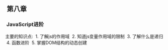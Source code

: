 ##  第八章
###  JavaScript进阶   
主要的知识点:
  1. 了解js的作用域
  2. 知道js变量作用域的限制
  3. 了解什么是递归
  4. 函数进阶
  5. 掌握DOM结构的动态创建
